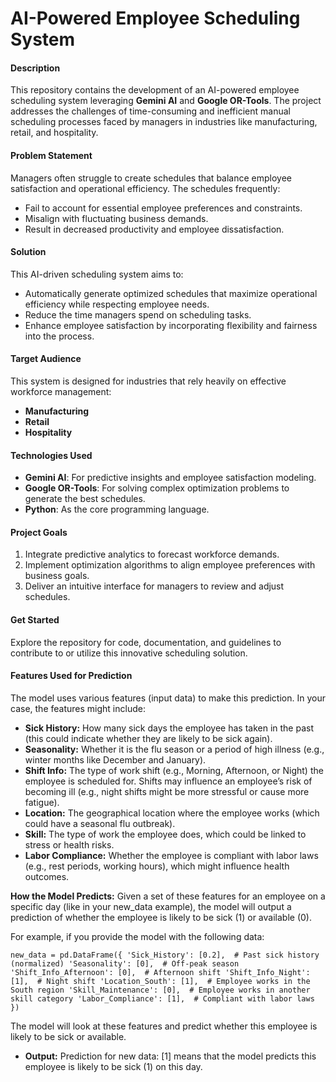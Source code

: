 # **AI-Powered Employee Scheduling System**

#### **Description**
This repository contains the development of an AI-powered employee scheduling system leveraging **Gemini AI** and **Google OR-Tools**. The project addresses the challenges of time-consuming and inefficient manual scheduling processes faced by managers in industries like manufacturing, retail, and hospitality. 

#### **Problem Statement**
Managers often struggle to create schedules that balance employee satisfaction and operational efficiency. The schedules frequently:
- Fail to account for essential employee preferences and constraints.
- Misalign with fluctuating business demands.
- Result in decreased productivity and employee dissatisfaction.

#### **Solution**
This AI-driven scheduling system aims to:
- Automatically generate optimized schedules that maximize operational efficiency while respecting employee needs.
- Reduce the time managers spend on scheduling tasks.
- Enhance employee satisfaction by incorporating flexibility and fairness into the process.

#### **Target Audience**
This system is designed for industries that rely heavily on effective workforce management:
- **Manufacturing**
- **Retail**
- **Hospitality**

#### **Technologies Used**
- **Gemini AI**: For predictive insights and employee satisfaction modeling.
- **Google OR-Tools**: For solving complex optimization problems to generate the best schedules.
- **Python**: As the core programming language.

#### **Project Goals**
1. Integrate predictive analytics to forecast workforce demands.
2. Implement optimization algorithms to align employee preferences with business goals.
3. Deliver an intuitive interface for managers to review and adjust schedules.

#### **Get Started**
Explore the repository for code, documentation, and guidelines to contribute to or utilize this innovative scheduling solution.

#### **Features Used for Prediction**
The model uses various features (input data) to make this prediction. In your case, the features might include:

- **Sick History:** How many sick days the employee has taken in the past (this could indicate whether they are likely to be sick again).
- **Seasonality:** Whether it is the flu season or a period of high illness (e.g., winter months like December and January).
- **Shift Info:** The type of work shift (e.g., Morning, Afternoon, or Night) the employee is scheduled for. Shifts may influence an employee’s risk of becoming ill (e.g., night shifts might be more stressful or cause more fatigue).
- **Location:** The geographical location where the employee works (which could have a seasonal flu outbreak).
- **Skill:** The type of work the employee does, which could be linked to stress or health risks.
- **Labor Compliance:** Whether the employee is compliant with labor laws (e.g., rest periods, working hours), which might influence health outcomes.

**How the Model Predicts:**
Given a set of these features for an employee on a specific day (like in your new_data example), the model will output a prediction of whether the employee is likely to be sick (1) or available (0).

For example, if you provide the model with the following data:

`new_data = pd.DataFrame({
    'Sick_History': [0.2],  # Past sick history (normalized)
    'Seasonality': [0],  # Off-peak season
    'Shift_Info_Afternoon': [0],  # Afternoon shift
    'Shift_Info_Night': [1],  # Night shift
    'Location_South': [1],  # Employee works in the South region
    'Skill_Maintenance': [0],  # Employee works in another skill category
    'Labor_Compliance': [1],  # Compliant with labor laws
})`

The model will look at these features and predict whether this employee is likely to be sick or available.
- **Output:** Prediction for new data: [1] means that the model predicts this employee is likely to be sick (1) on this day.
